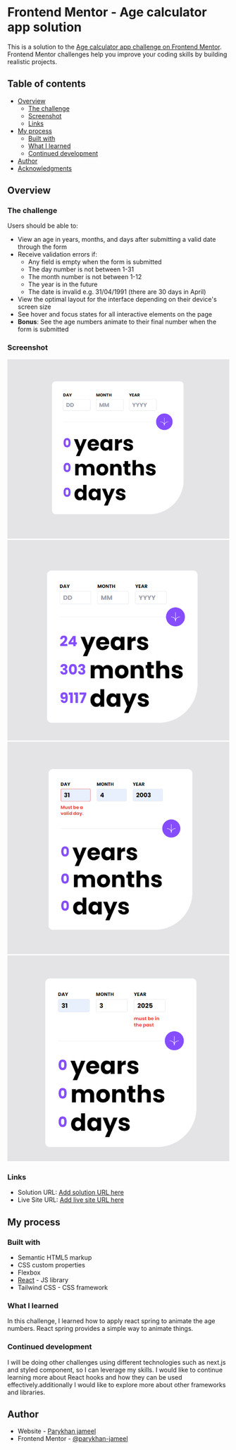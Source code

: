 # Frontend Mentor - Age calculator app solution

This is a solution to the [Age calculator app challenge on Frontend Mentor](https://www.frontendmentor.io/challenges/age-calculator-app-dF9DFFpj-Q). Frontend Mentor challenges help you improve your coding skills by building realistic projects. 

## Table of contents

- [Overview](#overview)
  - [The challenge](#the-challenge)
  - [Screenshot](#screenshot)
  - [Links](#links)
- [My process](#my-process)
  - [Built with](#built-with)
  - [What I learned](#what-i-learned)
  - [Continued development](#continued-development)
- [Author](#author)
- [Acknowledgments](#acknowledgments)



## Overview

### The challenge

Users should be able to:

- View an age in years, months, and days after submitting a valid date through the form
- Receive validation errors if:
  - Any field is empty when the form is submitted
  - The day number is not between 1-31
  - The month number is not between 1-12
  - The year is in the future
  - The date is invalid e.g. 31/04/1991 (there are 30 days in April)
- View the optimal layout for the interface depending on their device's screen size
- See hover and focus states for all interactive elements on the page
- **Bonus**: See the age numbers animate to their final number when the form is submitted

### Screenshot

![](./assets/images/sc1.png)
![](./assets/images/sc2.png)
![](./assets/images/sc3.png)
![](./assets/images/sc4.png)


### Links

- Solution URL: [Add solution URL here](https://your-solution-url.com)
- Live Site URL: [Add live site URL here](https://your-live-site-url.com)

## My process

### Built with

- Semantic HTML5 markup
- CSS custom properties
- Flexbox
- [React](https://reactjs.org/) - JS library
- Tailwind CSS - CSS framework


### What I learned

In this challenge, I learned how to apply react spring to animate the age numbers. React spring provides a simple way to animate things.
### Continued development
I will be doing other challenges using different technologies such as next.js and styled component, so I can leverage my skills.
I would like to continue learning more about React hooks and how they can be used effectively.additionally I would like to explore more about other frameworks and libraries.



## Author

- Website - [Parykhan jameel](https://parykhanjameel.netlify.app/)
- Frontend Mentor - [@parykhan-jameel](https://www.frontendmentor.io/profile/parykhan-jameel)

